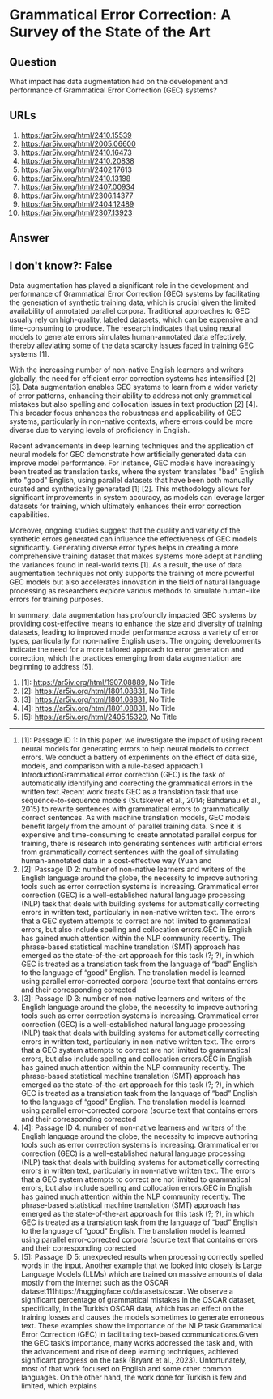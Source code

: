 # Grammatical Error Correction: A Survey of the State of the Art

## Question

What impact has data augmentation had on the development and performance of Grammatical Error Correction (GEC) systems?

## URLs

1. https://ar5iv.org/html/2410.15539
2. https://ar5iv.org/html/2005.06600
3. https://ar5iv.org/html/2410.16473
4. https://ar5iv.org/html/2410.20838
5. https://ar5iv.org/html/2402.17613
6. https://ar5iv.org/html/2410.13198
7. https://ar5iv.org/html/2407.00934
8. https://ar5iv.org/html/2306.14377
9. https://ar5iv.org/html/2404.12489
10. https://ar5iv.org/html/2307.13923

## Answer

## I don't know?: False

Data augmentation has played a significant role in the development and performance of Grammatical Error Correction (GEC) systems by facilitating the generation of synthetic training data, which is crucial given the limited availability of annotated parallel corpora. Traditional approaches to GEC usually rely on high-quality, labeled datasets, which can be expensive and time-consuming to produce. The research indicates that using neural models to generate errors simulates human-annotated data effectively, thereby alleviating some of the data scarcity issues faced in training GEC systems [1].

With the increasing number of non-native English learners and writers globally, the need for efficient error correction systems has intensified [2] [3]. Data augmentation enables GEC systems to learn from a wider variety of error patterns, enhancing their ability to address not only grammatical mistakes but also spelling and collocation issues in text production [2] [4]. This broader focus enhances the robustness and applicability of GEC systems, particularly in non-native contexts, where errors could be more diverse due to varying levels of proficiency in English.

Recent advancements in deep learning techniques and the application of neural models for GEC demonstrate how artificially generated data can improve model performance. For instance, GEC models have increasingly been treated as translation tasks, where the system translates "bad" English into "good" English, using parallel datasets that have been both manually curated and synthetically generated [1] [2]. This methodology allows for significant improvements in system accuracy, as models can leverage larger datasets for training, which ultimately enhances their error correction capabilities.

Moreover, ongoing studies suggest that the quality and variety of the synthetic errors generated can influence the effectiveness of GEC models significantly. Generating diverse error types helps in creating a more comprehensive training dataset that makes systems more adept at handling the variances found in real-world texts [1]. As a result, the use of data augmentation techniques not only supports the training of more powerful GEC models but also accelerates innovation in the field of natural language processing as researchers explore various methods to simulate human-like errors for training purposes.

In summary, data augmentation has profoundly impacted GEC systems by providing cost-effective means to enhance the size and diversity of training datasets, leading to improved model performance across a variety of error types, particularly for non-native English users. The ongoing developments indicate the need for a more tailored approach to error generation and correction, which the practices emerging from data augmentation are beginning to address [5].

1. [1]:  https://ar5iv.org/html/1907.08889, No Title
2. [2]:  https://ar5iv.org/html/1801.08831, No Title
3. [3]:  https://ar5iv.org/html/1801.08831, No Title
4. [4]:  https://ar5iv.org/html/1801.08831, No Title
5. [5]:  https://ar5iv.org/html/2405.15320, No Title
---
1. [1]:  Passage ID 1: In this paper, we investigate the impact of using recent neural models for generating errors to help neural models to correct errors. We conduct a battery of experiments on the effect of data size, models, and comparison with a rule-based approach.1 IntroductionGrammatical error correction (GEC) is the task of automatically identifying and correcting the grammatical errors in the written text.Recent work treats GEC as a translation task that use sequence-to-sequence models (Sutskever et al., 2014; Bahdanau et al., 2015) to rewrite sentences with grammatical errors to grammatically correct sentences. As with machine translation models, GEC models benefit largely from the amount of parallel training data. Since it is expensive and time-consuming to create annotated parallel corpus for training, there is research into generating sentences with artificial errors from grammatically correct sentences with the goal of simulating human-annotated data in a cost-effective way (Yuan and
2. [2]:  Passage ID 2: number of non-native learners and writers of the English language around the globe, the necessity to improve authoring tools such as error correction systems is increasing. Grammatical error correction (GEC) is a well-established natural language processing (NLP) task that deals with building systems for automatically correcting errors in written text, particularly in non-native written text. The errors that a GEC system attempts to correct are not limited to grammatical errors, but also include spelling and collocation errors.GEC in English has gained much attention within the NLP community recently. The phrase-based statistical machine translation (SMT) approach has emerged as the state-of-the-art approach for this task (?; ?), in which GEC is treated as a translation task from the language of “bad” English to the language of “good” English. The translation model is learned using parallel error-corrected corpora (source text that contains errors and their corresponding corrected
3. [3]:  Passage ID 3: number of non-native learners and writers of the English language around the globe, the necessity to improve authoring tools such as error correction systems is increasing. Grammatical error correction (GEC) is a well-established natural language processing (NLP) task that deals with building systems for automatically correcting errors in written text, particularly in non-native written text. The errors that a GEC system attempts to correct are not limited to grammatical errors, but also include spelling and collocation errors.GEC in English has gained much attention within the NLP community recently. The phrase-based statistical machine translation (SMT) approach has emerged as the state-of-the-art approach for this task (?; ?), in which GEC is treated as a translation task from the language of “bad” English to the language of “good” English. The translation model is learned using parallel error-corrected corpora (source text that contains errors and their corresponding corrected
4. [4]:  Passage ID 4: number of non-native learners and writers of the English language around the globe, the necessity to improve authoring tools such as error correction systems is increasing. Grammatical error correction (GEC) is a well-established natural language processing (NLP) task that deals with building systems for automatically correcting errors in written text, particularly in non-native written text. The errors that a GEC system attempts to correct are not limited to grammatical errors, but also include spelling and collocation errors.GEC in English has gained much attention within the NLP community recently. The phrase-based statistical machine translation (SMT) approach has emerged as the state-of-the-art approach for this task (?; ?), in which GEC is treated as a translation task from the language of “bad” English to the language of “good” English. The translation model is learned using parallel error-corrected corpora (source text that contains errors and their corresponding corrected
5. [5]:  Passage ID 5: unexpected results when processing correctly spelled words in the input. Another example that we looked into closely is Large Language Models (LLMs) which are trained on massive amounts of data mostly from the internet such as the OSCAR dataset111https://huggingface.co/datasets/oscar. We observe a significant percentage of grammatical mistakes in the OSCAR dataset, specifically, in the Turkish OSCAR data, which has an effect on the training losses and causes the models sometimes to generate erroneous text. These examples show the importance of the NLP task Grammatical Error Correction (GEC) in facilitating text-based communications.Given the GEC task’s importance, many works addressed the task and, with the advancement and rise of deep learning techniques, achieved significant progress on the task (Bryant et al., 2023). Unfortunately, most of that work focused on English and some other common languages. On the other hand, the work done for Turkish is few and limited, which explains